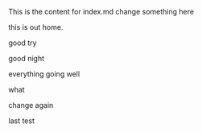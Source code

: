 This is the content for index.md
change something here


this is out home.

good try

good night

everything going well

what

change again

last test
